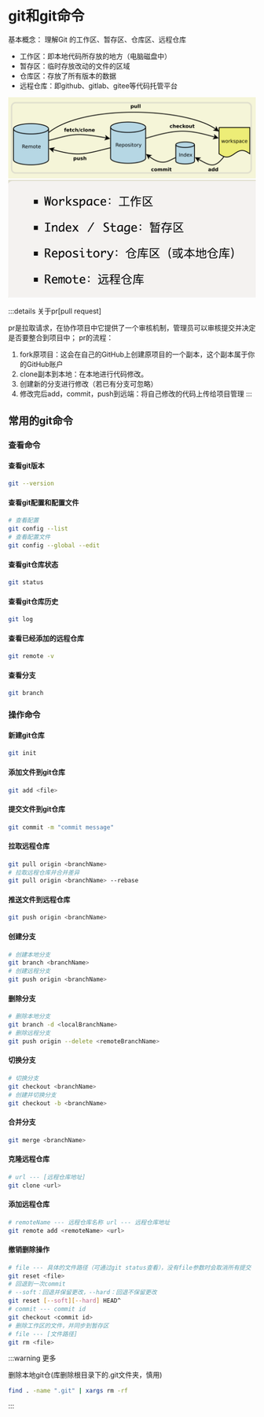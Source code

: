 # git和git命令

基本概念：
理解Git 的工作区、暂存区、仓库区、远程仓库
- 工作区：即本地代码所存放的地方（电脑磁盘中）
- 暂存区：临时存放改动的文件的区域
- 仓库区：存放了所有版本的数据
- 远程仓库：即github、gitlab、gitee等代码托管平台

![alt text](image-1.png)
![alt text](image.png)

:::details 关于pr[pull request]

pr是拉取请求，在协作项目中它提供了一个审核机制，管理员可以审核提交并决定是否要整合到项目中；
pr的流程：

1. fork原项目：这会在自己的GitHub上创建原项目的一个副本，这个副本属于你的GitHub账户
2. clone副本到本地：在本地进行代码修改。
3. 创建新的分支进行修改（若已有分支可忽略）
4. 修改完后add，commit，push到远端：将自己修改的代码上传给项目管理
:::

## 常用的git命令

### 查看命令

#### 查看git版本
```bash
git --version
```

#### 查看git配置和配置文件
```bash
# 查看配置
git config --list
# 查看配置文件
git config --global --edit
```

#### 查看git仓库状态
```bash
git status
```
#### 查看git仓库历史
```bash
git log
```

#### 查看已经添加的远程仓库
```bash
git remote -v
```
#### 查看分支
```bash
git branch
```

### 操作命令

#### 新建git仓库
```bash
git init
```

#### 添加文件到git仓库
```bash
git add <file>
```

#### 提交文件到git仓库
```bash
git commit -m "commit message"
```

#### 拉取远程仓库
```bash
git pull origin <branchName>
# 拉取远程仓库并合并差异
git pull origin <branchName> --rebase
```

#### 推送文件到远程仓库
```bash
git push origin <branchName>
```

#### 创建分支
```bash
# 创建本地分支
git branch <branchName>
# 创建远程分支
git push origin <branchName>
```

#### 删除分支
```bash
# 删除本地分支
git branch -d <localBranchName>
# 删除远程分支
git push origin --delete <remoteBranchName>

```

#### 切换分支
```bash
# 切换分支
git checkout <branchName>
# 创建并切换分支
git checkout -b <branchName>
```


#### 合并分支
```bash
git merge <branchName>
```

#### 克隆远程仓库
```bash
# url --- [远程仓库地址]
git clone <url>
```

#### 添加远程仓库
```bash
# remoteName --- 远程仓库名称 url --- 远程仓库地址
git remote add <remoteName> <url>
```
#### 撤销删除操作
```bash
# file --- 具体的文件路径（可通过git status查看），没有file参数时会取消所有提交
git reset <file>
# 回退到一次commit   
# --soft：回退并保留更改，--hard：回退不保留更改
git reset [--soft][--hard] HEAD^
# commit --- commit id 
git checkout <commit id>
# 删除工作区的文件，并同步到暂存区
# file --- [文件路径]
git rm <file>
```

:::warning 更多

删除本地git仓(库删除根目录下的.git文件夹，慎用)
```bash
find . -name ".git" | xargs rm -rf
```
:::

